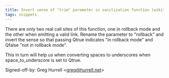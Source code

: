 ```yaml
---
title: Invert sense of "trim" parameter in sanitization function (wikitext, e3b5ea0)
tags: snippets
---
```


There are only two real call sites of this function, one in rollback mode and the other when emitting a valid link. Rename the parameter to "rollback" and invert the sense so that passing Qtrue indicates "in rollback mode" and Qfalse "not in rollback mode".

This in turn will help us when converting spaces to underscores when space_to_underscore is set to Qtrue.

Signed-off-by: Greg Hurrell &lt;greg@hurrell.net&gt;
